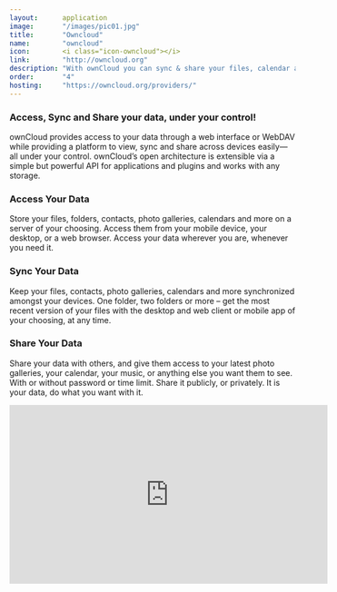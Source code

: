 ```yaml
---
layout:      application
image:       "/images/pic01.jpg"
title:       "Owncloud"
name:        "owncloud"
icon:        <i class="icon-owncloud"></i>
link:        "http://owncloud.org"
description: "With ownCloud you can sync & share your files, calendar and more."
order:       "4"
hosting:     "https://owncloud.org/providers/"
---
```



### Access, Sync and Share your data, under your control!

ownCloud provides access to your data through a web interface or WebDAV while providing a platform to view, sync and share across devices easily—all under your control. ownCloud’s open architecture is extensible via a simple but powerful API for applications and plugins and works with any storage.

### Access Your Data

Store your files, folders, contacts, photo galleries, calendars and more on a server of your choosing. Access them from your mobile device, your desktop, or a web browser. Access your data wherever you are, whenever you need it.

### Sync Your Data

Keep your files, contacts, photo galleries, calendars and more synchronized amongst your devices. One folder, two folders or more – get the most recent version of your files with the desktop and web client or mobile app of your choosing, at any time.

### Share Your Data

Share your data with others, and give them access to your latest photo galleries, your calendar, your music, or anything else you want them to see. With or without password or time limit. Share it publicly, or privately. It is your data, do what you want with it.

<iframe width="560" height="315" src="https://www.youtube.com/embed/Dn_YJYFVrms" frameborder="0" allowfullscreen></iframe>

